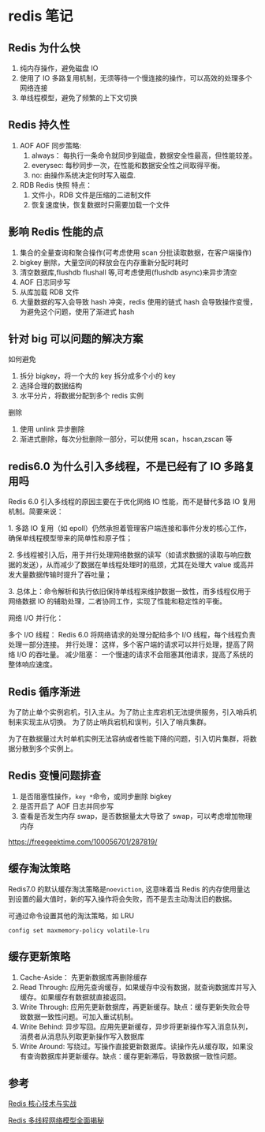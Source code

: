# redis 笔记

## Redis 为什么快

1. 纯内存操作，避免磁盘 IO
2. 使用了 IO 多路复用机制，无须等待一个慢连接的操作，可以高效的处理多个网络连接
3. 单线程模型，避免了频繁的上下文切换

## Redis 持久性

1. AOF
   AOF 同步策略:
   1. always： 每执行一条命令就同步到磁盘，数据安全性最高，但性能较差。
   2. everysec: 每秒同步一次，在性能和数据安全性之间取得平衡。
   3. no: 由操作系统决定何时写入磁盘.
2. RDB
   Redis 快照
   特点：
   1. 文件小，RDB 文件是压缩的二进制文件
   2. 恢复速度快，恢复数据时只需要加载一个文件

## 影响 Redis 性能的点

1. 集合的全量查询和聚合操作(可考虑使用 scan 分批读取数据，在客户端操作)
2. bigkey 删除，大量空间的释放会在内存重新分配时耗时
3. 清空数据库,flushdb flushall 等,可考虑使用(flushdb async)来异步清空
4. AOF 日志同步写
5. 从库加载 RDB 文件
6. 大量数据的写入会导致 hash 冲突，redis 使用的链式 hash 会导致操作变慢，为避免这个问题，使用了渐进式 hash

## 针对 big 可以问题的解决方案

如何避免

1. 拆分 bigkey，将一个大的 key 拆分成多个小的 key
2. 选择合理的数据结构
3. 水平分片，将数据分配到多个 redis 实例

删除

1. 使用 unlink 异步删除
2. 渐进式删除，每次分批删除一部分，可以使用 scan，hscan,zscan 等

## redis6.0 为什么引入多线程，不是已经有了 IO 多路复用吗

Redis 6.0 引入多线程的原因主要在于优化网络 IO 性能，而不是替代多路 IO 复用机制。简要来说：

1️. 多路 IO 复用（如 epoll）仍然承担着管理客户端连接和事件分发的核心工作，确保单线程模型带来的简单性和原子性；

2️. 多线程被引入后，用于并行处理网络数据的读写（如请求数据的读取与响应数据的发送），从而减少了数据在单线程处理时的瓶颈，尤其在处理大 value 或高并发大量数据传输时提升了吞吐量；

3️. 总体上：命令解析和执行依旧保持单线程来维护数据一致性，而多线程仅用于网络数据 IO 的辅助处理，二者协同工作，实现了性能和稳定性的平衡。

网络 I/O 并行化：

多个 I/O 线程： Redis 6.0 将网络请求的处理分配给多个 I/O 线程，每个线程负责处理一部分连接。
并行处理： 这样，多个客户端的请求可以并行处理，提高了网络 I/O 的吞吐量。
减少阻塞： 一个慢速的请求不会阻塞其他请求，提高了系统的整体响应速度。

## Redis 循序渐进

为了防止单个实例宕机，引入主从。为了防止主库宕机无法提供服务，引入哨兵机制来实现主从切换。
为了防止哨兵宕机和误判，引入了哨兵集群。

为了在数据量过大时单机实例无法容纳或者性能下降的问题，引入切片集群，将数据分散到多个实例上。

## Redis 变慢问题排查

1. 是否阻塞性操作，`key *`命令，或同步删除 bigkey
2. 是否开启了 AOF 日志并同步写
3. 查看是否发生内存 swap，是否数据量太大导致了 swap，可以考虑增加物理内存

https://freegeektime.com/100056701/287819/

## 缓存淘汰策略

Redis7.0 的默认缓存淘汰策略是`noeviction`, 这意味着当 Redis 的内存使用量达到设置的最大值时，新的写入操作将会失败，而不是去主动淘汰旧的数据。

可通过命令设置其他的淘汰策略，如 LRU

`config set maxmemory-policy volatile-lru`

## 缓存更新策略

1. Cache-Aside： 先更新数据库再删除缓存
2. Read Through: 应用先查询缓存，如果缓存中没有数据，就查询数据库并写入缓存。如果缓存有数据就直接返回。
3. Write Through: 应用先更新数据库，再更新缓存。缺点：缓存更新失败会导致数据一致性问题。可加入重试机制。
4. Write Behind: 异步写回。应用先更新缓存，异步将更新操作写入消息队列，消费者从消息队列取更新操作写入数据库
5. Write Around: 写绕过。写操作直接更新数据库。读操作先从缓存取，如果没有查询数据库并更新缓存。缺点：缓存更新滞后，导致数据一致性问题。

## 参考

[Redis 核心技术与实战](https://freegeektime.com/posts/100056701/)

[Redis 多线程网络模型全面揭秘](https://andypan.me/zh-hans/posts/2021/02/14/multiple-threaded-network-model-in-redis/)
